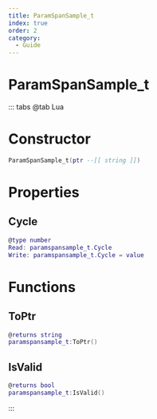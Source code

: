 ```yaml
---
title: ParamSpanSample_t
index: true
order: 2
category:
  - Guide
---
```


# ParamSpanSample_t

::: tabs
@tab Lua
# Constructor
```lua
ParamSpanSample_t(ptr --[[ string ]])
```
# Properties
## Cycle 
```lua
@type number
Read: paramspansample_t.Cycle
Write: paramspansample_t.Cycle = value
```
# Functions
## ToPtr
```lua
@returns string
paramspansample_t:ToPtr()
```
## IsValid
```lua
@returns bool
paramspansample_t:IsValid()
```

:::